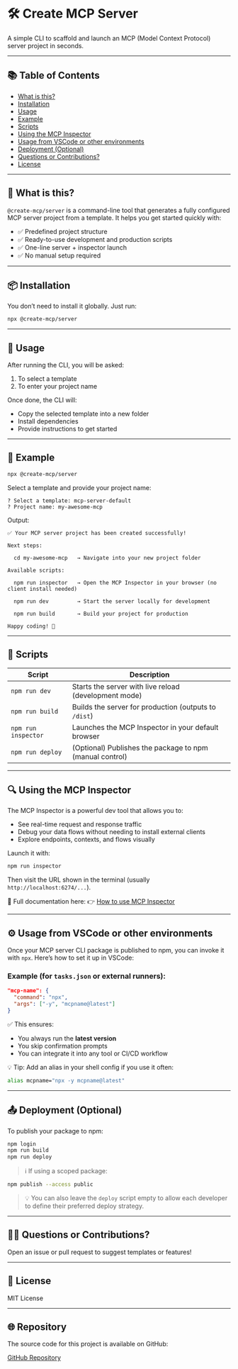 # 🛠️ Create MCP Server

A simple CLI to scaffold and launch an MCP (Model Context Protocol) server project in seconds.

---

## 📚 Table of Contents

- [What is this?](#-what-is-this)
- [Installation](#-installation)
- [Usage](#-usage)
- [Example](#-example)
- [Scripts](#-scripts)
- [Using the MCP Inspector](#-using-the-mcp-inspector)
- [Usage from VSCode or other environments](#️-usage-from-vscode-or-other-environments)
- [Deployment (Optional)](#-deployment-optional)
- [Questions or Contributions?](#-questions-or-contributions)
- [License](#-license)

---

## 🚀 What is this?

`@create-mcp/server` is a command-line tool that generates a fully configured MCP server project from a template. It helps you get started quickly with:

- ✅ Predefined project structure  
- ✅ Ready-to-use development and production scripts  
- ✅ One-line server + inspector launch  
- ✅ No manual setup required

---

## 📦 Installation

You don’t need to install it globally. Just run:

```bash
npx @create-mcp/server
````

---

## 🧪 Usage

After running the CLI, you will be asked:

1. To select a template
2. To enter your project name

Once done, the CLI will:

* Copy the selected template into a new folder
* Install dependencies
* Provide instructions to get started

---

## 📂 Example

```bash
npx @create-mcp/server
```

Select a template and provide your project name:

```
? Select a template: mcp-server-default
? Project name: my-awesome-mcp
```

Output:

```
✅ Your MCP server project has been created successfully!

Next steps:

  cd my-awesome-mcp   → Navigate into your new project folder

Available scripts:

  npm run inspector   → Open the MCP Inspector in your browser (no client install needed)

  npm run dev         → Start the server locally for development

  npm run build       → Build your project for production

Happy coding! 🚀
```

---

## 📜 Scripts

| Script              | Description                                              |
| ------------------- | -------------------------------------------------------- |
| `npm run dev`       | Starts the server with live reload (development mode)    |
| `npm run build`     | Builds the server for production (outputs to `/dist`)    |
| `npm run inspector` | Launches the MCP Inspector in your default browser       |
| `npm run deploy`    | (Optional) Publishes the package to npm (manual control) |

---

## 🔍 Using the MCP Inspector

The MCP Inspector is a powerful dev tool that allows you to:

* See real-time request and response traffic
* Debug your data flows without needing to install external clients
* Explore endpoints, contexts, and flows visually

Launch it with:

```bash
npm run inspector
```

Then visit the URL shown in the terminal (usually `http://localhost:6274/...`).

📘 Full documentation here:
👉 [How to use MCP Inspector](https://modelcontextprotocol.io/docs/tools/inspector)

---

## ⚙️ Usage from VSCode or other environments

Once your MCP server CLI package is published to npm, you can invoke it with `npx`. Here’s how to set it up in VSCode:

### Example (for `tasks.json` or external runners):


```json
"mcp-name": {
  "command": "npx",
  "args": ["-y", "mcpname@latest"]
}
```

✅ This ensures:

* You always run the **latest version**
* You skip confirmation prompts
* You can integrate it into any tool or CI/CD workflow

💡 Tip: Add an alias in your shell config if you use it often:

```bash
alias mcpname="npx -y mcpname@latest"
```

---

## 📤 Deployment (Optional)

To publish your package to npm:

```bash
npm login
npm run build
npm run deploy
```

> ℹ️ If using a scoped package:

```bash
npm publish --access public
```

> 💡 You can also leave the `deploy` script empty to allow each developer to define their preferred deploy strategy.

---

## 🙋‍♂️ Questions or Contributions?

Open an issue or pull request to suggest templates or features!

---

## 📄 License

MIT License

---

## 🌐 Repository

The source code for this project is available on GitHub:

[GitHub Repository](https://github.com/JairPrada/create-mcp-server)